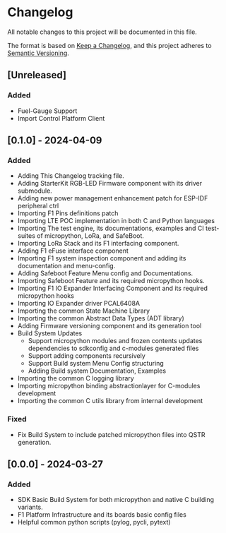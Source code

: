<!------------------------------------------------------------------------------
 ! @copyright Copyright (c) 2023-2024 SG Wireless - All Rights Reserved
 !
 ! Permission is hereby granted, free of charge, to any person obtaining a copy
 ! of this software and associated documentation files(the “Software”), to deal
 ! in the Software without restriction, including without limitation the rights
 ! to use,  copy,  modify,  merge, publish, distribute, sublicense, and/or sell
 ! copies  of  the  Software,  and  to  permit  persons to whom the Software is
 ! furnished to do so, subject to the following conditions:
 !
 ! The above copyright notice and this permission notice shall be included in
 ! all copies or substantial portions of the Software.
 !
 ! THE SOFTWARE IS PROVIDED “AS IS”,  WITHOUT WARRANTY OF ANY KIND,  EXPRESS OR
 ! IMPLIED,  INCLUDING BUT NOT LIMITED TO  THE  WARRANTIES  OF  MERCHANTABILITY
 ! FITNESS FOR A PARTICULAR PURPOSE AND NONINFRINGEMENT.  IN NO EVENT SHALL THE
 ! AUTHORS  OR  COPYRIGHT  HOLDERS  BE  LIABLE FOR ANY CLAIM,  DAMAGES OR OTHER
 ! LIABILITY, WHETHER IN AN ACTION OF CONTRACT, TORT OR OTHERWISE, ARISING FROM,
 ! OUT OF OR IN  CONNECTION WITH  THE SOFTWARE OR  THE USE OR OTHER DEALINGS IN
 ! THE SOFTWARE.
 !
 ! @brief   Change log of the SDK project
 !----------------------------------------------------------------------------->


<!------------------------------------------------------------------------------
 ! Header
 !----------------------------------------------------------------------------->

# Changelog

All notable changes to this project will be documented in this file.

The format is based on [Keep a Changelog](https://keepachangelog.com/en/1.1.0/),
and this project adheres to
[Semantic Versioning](https://semver.org/spec/v2.0.0.html).


<!------------------------------------------------------------------------------
 ! Unreleased
 !----------------------------------------------------------------------------->
## [Unreleased]
### Added
- Fuel-Gauge Support
- Import Control Platform Client

<!------------------------------------------------------------------------------
 ! v0.1.0
 !----------------------------------------------------------------------------->
## [0.1.0] - 2024-04-09
### Added
- Adding This Changelog tracking file.
- Adding StarterKit RGB-LED Firmware component with its driver submodule.
- Adding new power management enhancement patch for ESP-IDF peripheral ctrl
- Importing F1 Pins definitions patch
- Importing LTE POC implementation in both C and Python languages
- Importing The test engine, its documentations, examples and CI test-suites of
  micropython, LoRa, and SafeBoot.
- Importing LoRa Stack and its F1 interfacing component.
- Adding F1 eFuse interface component
- Importing F1 system inspection component and adding its documentation and
  menu-config.
- Adding Safeboot Feature Menu config and Documentations.
- Importing Safeboot Feature and its required micropython hooks.
- Importing F1 IO Expander Interfacing Component and its required micropython
  hooks
- Importing IO Expander driver PCAL6408A
- Importing the common State Machine Library
- Importing the common Abstract Data Types (ADT library)
- Adding Firmware versioning component and its generation tool
- Build System Updates
    - Support micropython modules and frozen contents updates dependencies to
      sdkconfig and c-modules generated files
    - Support adding components recursively
    - Support Build system Menu Config structuring
    - Adding Build system Documentation, Examples
- Importing the common C logging library
- Importing micropython binding abstractionlayer for C-modules development
- Importing the common C utils library from internal development
### Fixed
- Fix Build System to include patched micropython files into QSTR generation.

<!------------------------------------------------------------------------------
 ! v0.0.0
 !----------------------------------------------------------------------------->
## [0.0.0] - 2024-03-27
### Added
- SDK Basic Build System for both micropython and native C building variants.
- F1 Platform Infrastructure and its boards basic config files
- Helpful common python scripts (pylog, pycli, pytext)


<!--- end of file ------------------------------------------------------------->